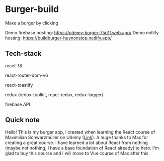 # Burger-build

Make a burger by clicking

Demo firebase hosting: <https://udemy-burger-75d1f.web.app/>
Demo netlify hosting: <https://buildburger-huynonstop.netlify.app/>

## Tech-stack

react-18

react-router-dom-v6

react-toastify

redux (redux-toolkit, react-redux, redux-logger)

firebase API

## Quick note

Hello! This is my burger app, I created when learning the React course of Maximilian Schwarzmüller on Udemy ([Link](https://www.udemy.com/course/react-the-complete-guide-incl-redux/)). A huge thanks to Max for creating a great course. I have learned a lot about React from nothing (maybe not nothing, I have a base foundation of React already) to hero. I'm glad to buy this course and I will move to Vue course of Max after this
